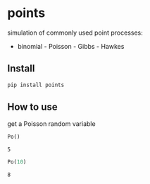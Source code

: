 # points

<!-- WARNING: THIS FILE WAS AUTOGENERATED! DO NOT EDIT! -->

simulation of commonly used point processes:  
- binomial - Poisson - Gibbs - Hawkes

## Install

``` sh
pip install points
```

## How to use

get a Poisson random variable

``` python
Po()
```

    5

``` python
Po(10)
```

    8
